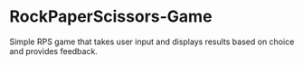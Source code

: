 # RockPaperScissors-Game
Simple RPS game that takes user input and displays results based on choice and provides feedback.
